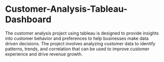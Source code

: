 # Customer-Analysis-Tableau-Dashboard
The customer analysis project using tableau is designed to provide insights into customer behavior and preferences to help businesses make data driven decisions. The project involves analyzing customer data to identify patterns, trends, and correlation that can be used to improve customer experience and drive revenue growth.
